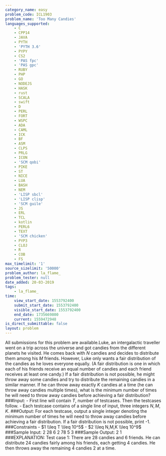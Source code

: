 ```yaml
---
category_name: easy
problem_code: ICL1903
problem_name: 'Too Many Candies'
languages_supported:
    - C
    - CPP14
    - JAVA
    - PYTH
    - 'PYTH 3.6'
    - PYPY
    - CS2
    - 'PAS fpc'
    - 'PAS gpc'
    - RUBY
    - PHP
    - GO
    - NODEJS
    - HASK
    - rust
    - SCALA
    - swift
    - D
    - PERL
    - FORT
    - WSPC
    - ADA
    - CAML
    - ICK
    - BF
    - ASM
    - CLPS
    - PRLG
    - ICON
    - 'SCM qobi'
    - PIKE
    - ST
    - NICE
    - LUA
    - BASH
    - NEM
    - 'LISP sbcl'
    - 'LISP clisp'
    - 'SCM guile'
    - JS
    - ERL
    - TCL
    - kotlin
    - PERL6
    - TEXT
    - 'SCM chicken'
    - PYP3
    - CLOJ
    - R
    - COB
    - FS
max_timelimit: '1'
source_sizelimit: '50000'
problem_author: la_flame_
problem_tester: null
date_added: 20-03-2019
tags:
    - la_flame_
time:
    view_start_date: 1553792400
    submit_start_date: 1553792400
    visible_start_date: 1553792400
    end_date: 1735669800
    current: 1559472948
is_direct_submittable: false
layout: problem
---
```

All submissions for this problem are available.Luke, an intergalactic traveller went on a trip across the universe and got candies from the different planets he visited. He comes back with $N$ candies and decides to distribute them among his $M$ friends. However, Luke only wants a fair distribution of the candies as he loves everyone equally. (A fair distribution is one in which each of his friends receive an equal number of candies and each friend receives at least one candy.) If a fair distribution is not possible, he might throw away some candies and try to distribute the remaining candies in a similar manner. If he can throw away exactly $K$ candies at a time (he can throw away candies multiple times), what is the minimum number of times he will need to throw away candies before achieving a fair distribution? ###Input: - First line will contain $T$, number of testcases. Then the testcases follow. - Each testcase contains of a single line of input, three integers $N, M, K$. ###Output: For each testcase, output a single integer denoting the minimum number of times he will need to throw away candies before achieving a fair distribution. If a fair distribution is not possible, print -1. ###Constraints - $1 \\leq T \\leq 10^5$ - $2 \\leq N,M,K \\leq 10^9$ ###Sample Input: 2 28 6 2 78 5 3 ###Sample Output: 2 1 ###EXPLANATION: Test case 1: There are 28 candies and 6 friends. He can distribute 24 candies fairly among his friends, each getting 4 candies. He then throws away the remaining 4 candies 2 at a time.
